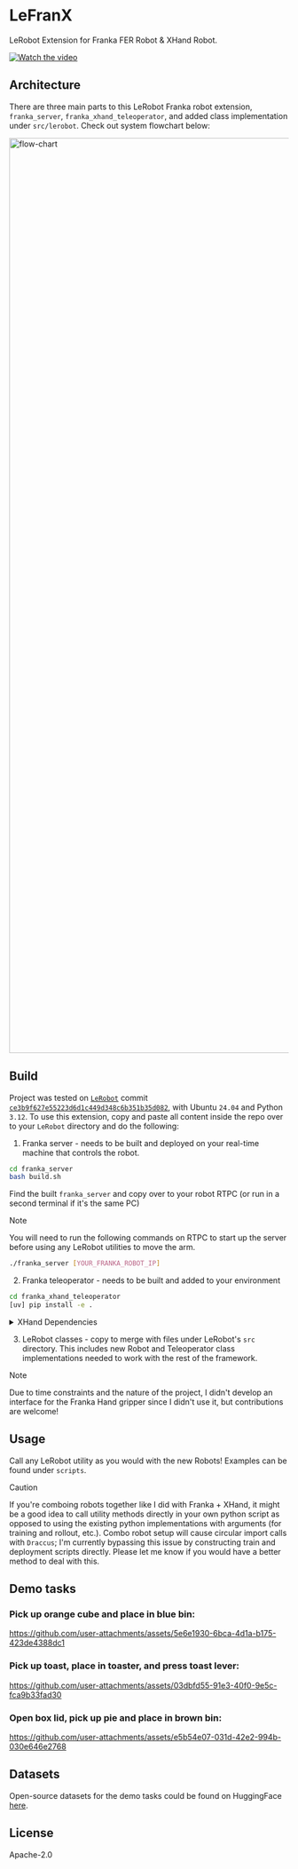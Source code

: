 # LeFranX

LeRobot Extension for Franka FER Robot & XHand Robot.

[![Watch the video](https://img.youtube.com/vi/TzlUEWCjQ1M/0.jpg)](https://www.youtube.com/watch?v=TzlUEWCjQ1M)

## Architecture

There are three main parts to this LeRobot Franka robot extension, `franka_server`, `franka_xhand_teleoperator`, and added class implementation under `src/lerobot`. Check out system flowchart below:


<img width="1891" height="1649" alt="flow-chart" src="https://github.com/user-attachments/assets/cfd8389a-2ecf-4e1c-8f6f-ca1aa0905fbf" />

## Build

Project was tested on [`LeRobot`](https://github.com/huggingface/lerobot) commit [`ce3b9f627e55223d6d1c449d348c6b351b35d082`](https://github.com/huggingface/lerobot/commit/ce3b9f627e55223d6d1c449d348c6b351b35d082), with Ubuntu `24.04` and Python `3.12`. To use this extension, copy and paste all content inside the repo over to your `LeRobot` directory and do the following:

1. Franka server - needs to be built and deployed on your real-time machine that controls the robot.
```bash
cd franka_server
bash build.sh
```

Find the built `franka_server` and copy over to your robot RTPC (or run in a second terminal if it's the same PC) 

>[!NOTE]
> You will need to run the following commands on RTPC to start up the server before using any LeRobot utilities to move the arm.

```bash
./franka_server [YOUR_FRANKA_ROBOT_IP]
```

2. Franka teleoperator - needs to be built and added to your environment
   
```bash
cd franka_xhand_teleoperator
[uv] pip install -e .
```

<details>
<summary>XHand Dependencies</summary>

For `XHand`, we will use a repository adapted based on Yuzhe Qin's amazing work on [`dex-retargeting`](https://github.com/dexsuite/dex-retargeting) to map human hand motion to the robot hand.

To enable XHand Motion Retargeting:

```bash
# First, update all git submodule
git submodule update --init --recursive 

# Build dependencies
cd vr-dex-retargeting
[uv] pip install -e .
```

   
</details>

3. LeRobot classes - copy to merge with files under LeRobot's `src` directory. This includes new Robot and Teleoperator class implementations needed to work with the rest of the framework.

>[!NOTE]
> Due to time constraints and the nature of the project, I didn't develop an interface for the Franka Hand gripper since I didn't use it, but contributions are welcome!

## Usage

Call any LeRobot utility as you would with the new Robots! Examples can be found under `scripts`.

>[!CAUTION] 
>If you're comboing robots together like I did with Franka + XHand, it might be a good idea to call utility methods directly in your own python script as opposed to using the existing python implementations with arguments (for training and rollout, etc.). Combo robot setup will cause circular import calls with `Draccus`; I'm currently bypassing this issue by constructing train and deployment scripts directly. Please let me know if you would have a better method to deal with this.

## Demo tasks
### Pick up orange cube and place in blue bin:

https://github.com/user-attachments/assets/5e6e1930-6bca-4d1a-b175-423de4388dc1

### Pick up toast, place in toaster, and press toast lever:

https://github.com/user-attachments/assets/03dbfd55-91e3-40f0-9e5c-fca9b33fad30

### Open box lid, pick up pie and place in brown bin:

https://github.com/user-attachments/assets/e5b54e07-031d-42e2-994b-030e646e2768

## Datasets
Open-source datasets for the demo tasks could be found on HuggingFace [here](https://huggingface.co/wengmister).

## License
Apache-2.0
